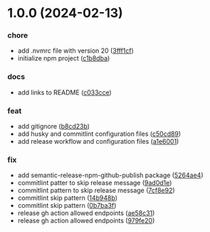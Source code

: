 # 1.0.0 (2024-02-13)


### chore

* add .nvmrc file with version 20 ([3fff1cf](https://github.com/inigomarquinez/howto-semantic-release/commit/3fff1cfb8dc98c6d5331fb26cafadbbf1366846f))
* initialize npm project ([c1b8dba](https://github.com/inigomarquinez/howto-semantic-release/commit/c1b8dba6da6fb159570e7dd3f5190c10d8804525))


### docs

* add links to README ([c033cce](https://github.com/inigomarquinez/howto-semantic-release/commit/c033ccee54bc8e5116e6a1969aaeffab6a945451))


### feat

* add gitignore ([b8cd23b](https://github.com/inigomarquinez/howto-semantic-release/commit/b8cd23bacfe1f67f9e15c1c25bdf455bbb4eae15))
* add husky and commitlint configuration files ([c50cd89](https://github.com/inigomarquinez/howto-semantic-release/commit/c50cd89258463005f2bf285fbfd20ca390dc6fee))
* add release workflow and configuration files ([a1e6001](https://github.com/inigomarquinez/howto-semantic-release/commit/a1e6001daa8f3d0e5d1650c65d482935134e14bf))


### fix

* add semantic-release-npm-github-publish package ([5264ae4](https://github.com/inigomarquinez/howto-semantic-release/commit/5264ae4239706efaced44bfe2397774be8836da0))
* commitlint patter to skip release message ([9ad0d1e](https://github.com/inigomarquinez/howto-semantic-release/commit/9ad0d1efc05d72e113eb7c99769c4cb0afd56143))
* commitlint pattern to skip release message ([7cf8e92](https://github.com/inigomarquinez/howto-semantic-release/commit/7cf8e926a37d8418e1b7e75c6c79fd3cc448a1d0))
* commitlint skip pattern ([14b948b](https://github.com/inigomarquinez/howto-semantic-release/commit/14b948bef8f1e9b7d062e71cb717a2f1977944be))
* commitlint skip pattern ([0b7ba3f](https://github.com/inigomarquinez/howto-semantic-release/commit/0b7ba3f86626c09e2e2b12669b2aef3984104478))
* release gh action allowed endpoints ([ae58c31](https://github.com/inigomarquinez/howto-semantic-release/commit/ae58c310f23381e3e89215afa15b6648d17d0d6a))
* release gh action allowed endpoints ([979fe20](https://github.com/inigomarquinez/howto-semantic-release/commit/979fe20023c350ef73a987ddd17fb0268172da69))
